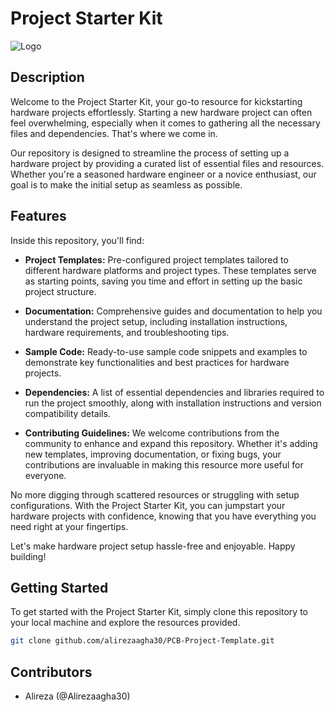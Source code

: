 # Project Starter Kit
![Logo](https://drive.google.com/file/d/1PdBM29USjSkja9f0XsNjWt2SVAyduzJZ/view?usp=sharing)

## Description

Welcome to the Project Starter Kit, your go-to resource for kickstarting hardware projects effortlessly. Starting a new hardware project can often feel overwhelming, especially when it comes to gathering all the necessary files and dependencies. That's where we come in.

Our repository is designed to streamline the process of setting up a hardware project by providing a curated list of essential files and resources. Whether you're a seasoned hardware engineer or a novice enthusiast, our goal is to make the initial setup as seamless as possible.

## Features

Inside this repository, you'll find:

- **Project Templates:** Pre-configured project templates tailored to different hardware platforms and project types. These templates serve as starting points, saving you time and effort in setting up the basic project structure.

- **Documentation:** Comprehensive guides and documentation to help you understand the project setup, including installation instructions, hardware requirements, and troubleshooting tips.

- **Sample Code:** Ready-to-use sample code snippets and examples to demonstrate key functionalities and best practices for hardware projects.

- **Dependencies:** A list of essential dependencies and libraries required to run the project smoothly, along with installation instructions and version compatibility details.

- **Contributing Guidelines:** We welcome contributions from the community to enhance and expand this repository. Whether it's adding new templates, improving documentation, or fixing bugs, your contributions are invaluable in making this resource more useful for everyone.

No more digging through scattered resources or struggling with setup configurations. With the Project Starter Kit, you can jumpstart your hardware projects with confidence, knowing that you have everything you need right at your fingertips.

Let's make hardware project setup hassle-free and enjoyable. Happy building!

## Getting Started

To get started with the Project Starter Kit, simply clone this repository to your local machine and explore the resources provided.

```bash
git clone github.com/alirezaagha30/PCB-Project-Template.git
```

## Contributors

- Alireza (@Alirezaagha30)

